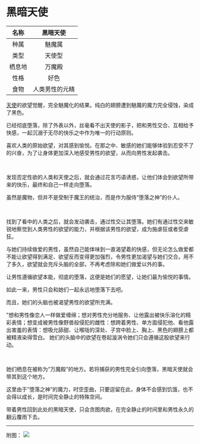 # 黑暗天使

|名称|黑暗天使|
|:-:|:-:|
|种属|魅魔属|
|类型|天使型|
|栖息地|万魔殿|
|性格|好色|
|食物|人类男性的元精|

[天使](91天使.md)的欲望觉醒，完全魅魔化的结果。纯白的翅膀遭到魅魔的魔力完全侵蚀，染成了黑色。

已经彻底堕落，除了外表以外，丝毫看不出天使的影子，把和男性交合、互相给予快感，一起沉溺于无尽的快乐之中作为唯一的行动原则。

喜欢人类的原始欲望，对其感到愉悦。在那之中、敏感的她们能够体验到忍受不了的兴奋，为了让身体更加深入地感受男性的欲望，从而向男性发起袭击。

<br>

发现否定性欲的人类和天使之后，就会通过花言巧语诱惑，让他们体会到欲望所带来的快乐，最终和自己一样走向堕落。

虽然是魔物，但并不是受制于魔王的统治，而是作为服侍“堕落之神”的仆人。

<br>

找到了看中的人类之后，就会发动袭击，通过性交让其堕落。她们有通过性交来敏锐地察觉到人类男性的欲望的能力，并根据该男性的欲望，成为施虐狂或者受虐狂。

与她们持续做爱的男性，虽然自己能体味到一直渴望着的快感，但无论怎么做爱都不能让欲望得到满足、欲望反而变得更加强烈，令男性更加渴望与她们交合。用不了多久，欲望就会充斥头脑的全部，不再考虑除和她们做爱以外的事。

让男性遵循欲望本能，彻底的堕落，这便是她们的愿望，让她们最为愉悦的事情。

如此一来，男性只会和她们一起永远地堕落下去吧。

而且，她们的头脑也被渴望男性的欲望所充满。

”想和男性像恋人一样做爱缠绵；想对男性充分地服务、让他露出被快乐溶化的精彩表情；想变成被男性像野兽般侵犯的雌性：想跨着男性、单方面侵犯他、看他露出害羞的表情：想吸允舔甜、让喉咙的深处、子宫中脸上、胸上、黑色的翅膀上都被精液染得雪白。
她们的头脑中的欲望在卷起漩涡令她们只会遵循这股欲望来行动。

<br>

她们栖息在被称为“万魔殿”的地方。若将捕获的男性完全引向堕落，黑暗天使就会带其到这个地方。

这里由于”堕落之神”的魔力，时空歪曲，只要逗留在此，身体不会感到饥饿，也不会得以成长，是时间完全静止的特殊空间。

带着男性回到此处的黑暗天使，只会贪图肉欲，在完全静止的时间里和男性永久的翻云覆雨下去。

---

附图： ![](img/魔物娘图鉴I/206-207黑暗天使.jpg)